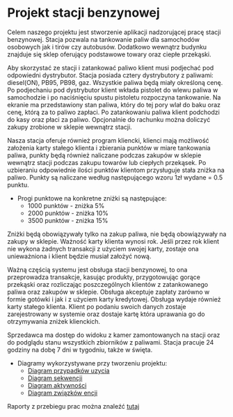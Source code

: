 # Projekt stacji benzynowej

Celem naszego projektu jest stworzenie aplikacji nadzorującej pracę stacji benzynowej. Stacja pozwala na tankowanie paliw dla samochodów osobowych jak i tirów czy autobusów. Dodatkowo wewnątrz budynku znajduje się sklep oferujący podstawowe towary oraz ciepłe przekąski.

Aby skorzystać ze stacji i zatankować paliwo klient musi podjechać pod odpowiedni dystrybutor. Stacja posiada cztery dystrybutory z paliwami: diesel(ON), PB95, PB98, gaz. Wszystkie paliwa będą miały określoną cenę. Po podjechaniu pod dystrybutor klient wkłada pistolet do wlewu paliwa w samochodzie i po naciśnięciu spustu pistoletu rozpoczyna tankowanie. Na ekranie ma przedstawiony stan paliwa, który do tej pory wlał do baku oraz cenę, którą za to paliwo zapłaci. Po zatankowaniu paliwa klient podchodzi do kasy oraz płaci za paliwo. Opcjonalnie do rachunku można doliczyć zakupy zrobione w sklepie wewnątrz stacji.

Nasza stacja oferuje również program kliencki, klienci mają możliwość założenia karty stałego klienta i zbierania punktów w miare tankowania paliwa, punkty będą również naliczane podczas zakupów w sklepie wewnątrz stacji podczas zakupu towarów lub ciepłych przekąsek. Po uzbieraniu odpowiednie ilości punktów klientom przysługuje stała zniżka na paliwo. Punkty są naliczane według następującego wzoru 1zł wydane = 0.5 punktu. 

* Progi punktowe na konkretne zniżki są następujące:
  * 1000 punktów - zniżka 5%
  * 2000 punktów - zniżka 10%
  * 3500 punktów - zniżka 15%

Zniżki będą obowiązywały tylko na zakup paliwa, nie będą obowiązywały na zakupy w sklepie. Ważność karty klienta wynosi rok. Jeśli przez rok klient nie wykona żadnych transakcji z użyciem swojej karty, zostaje ona unieważniona i klient będzie musiał założyć nową.

Ważną częścią systemu jest obsługa stacji benzynowej, to ona przeprowadza transakcje, kasując produkty, przygotowując gorące przekąski oraz rozliczając poszczególnych klientów z zatankowanego paliwa oraz zakupów w sklepie. Obsługa akceptuje zapłaty zarówno w formie gotówki i jak i z użyciem karty kredytowej. Obsługa wydaje również karty stałego klienta. Klient po podaniu swoich danych zostaje zarejestrowany w systemie oraz dostaje kartę która uprawania go do otrzymywania zniżek klienckich. 

Sprzedawca ma dostęp do widoku z kamer zamontowanych na stacji oraz do podglądu stanu wszystkich zbiorników z paliwami. Stacja pracuje 24 godziny na dobę 7 dni w tygodniu, także w święta.

* Diagramy wykorzystywane przy tworzeniu projektu: 
  * [Diagram przypadków uzycia](https://drive.google.com/uc?id=1ZDv9qqYQX2fj_MTJrrqHKnXw6urB6fdP)
  * [Diagram sekwencji](https://drive.google.com/uc?id=1-_qzN5ntC8HEeZgwd0LOwBeJYqvh-6Lq)
  * [Diagram aktywności](https://drive.google.com/uc?id=1jO8-fsfvouMcUWouTUPlzU4C_NJMZ5He)
  * [Diagram związków encji](https://drive.google.com/uc?id=1m850XDNU7siljMD-GGB10ic1VQY5y-oe)

Raporty z przebiegu prac można znaleźć [tutaj](https://github.com/Dzieniu2/gas-station/blob/master/reports.md)

